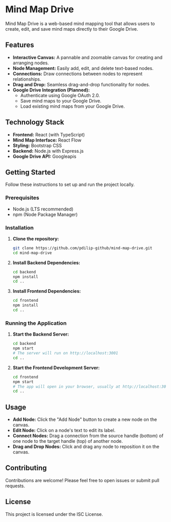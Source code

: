 # Mind Map Drive

Mind Map Drive is a web-based mind mapping tool that allows users to create, edit, and save mind maps directly to their Google Drive.

## Features

- **Interactive Canvas:** A pannable and zoomable canvas for creating and arranging nodes.
- **Node Management:** Easily add, edit, and delete text-based nodes.
- **Connections:** Draw connections between nodes to represent relationships.
- **Drag and Drop:** Seamless drag-and-drop functionality for nodes.
- **Google Drive Integration (Planned):**
    - Authenticate using Google OAuth 2.0.
    - Save mind maps to your Google Drive.
    - Load existing mind maps from your Google Drive.

## Technology Stack

- **Frontend:** React (with TypeScript)
- **Mind Map Interface:** React Flow
- **Styling:** Bootstrap CSS
- **Backend:** Node.js with Express.js
- **Google Drive API:** Googleapis

## Getting Started

Follow these instructions to set up and run the project locally.

### Prerequisites

- Node.js (LTS recommended)
- npm (Node Package Manager)

### Installation

1.  **Clone the repository:**

    ```bash
    git clone https://github.com/pdilip-github/mind-map-drive.git
    cd mind-map-drive
    ```

2.  **Install Backend Dependencies:**

    ```bash
    cd backend
    npm install
    cd ..
    ```

3.  **Install Frontend Dependencies:**

    ```bash
    cd frontend
    npm install
    cd ..
    ```

### Running the Application

1.  **Start the Backend Server:**

    ```bash
    cd backend
    npm start
    # The server will run on http://localhost:3001
    cd ..
    ```

2.  **Start the Frontend Development Server:**

    ```bash
    cd frontend
    npm start
    # The app will open in your browser, usually at http://localhost:3000
    cd ..
    ```

## Usage

-   **Add Node:** Click the "Add Node" button to create a new node on the canvas.
-   **Edit Node:** Click on a node's text to edit its label.
-   **Connect Nodes:** Drag a connection from the source handle (bottom) of one node to the target handle (top) of another node.
-   **Drag and Drop Nodes:** Click and drag any node to reposition it on the canvas.

## Contributing

Contributions are welcome! Please feel free to open issues or submit pull requests.

## License

This project is licensed under the ISC License.
